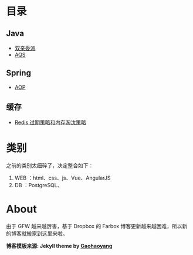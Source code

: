 # 目录

## Java

* [双亲委派](http://linyongchao.github.io/2021/03/25/java-classloader/)
* [AQS](http://linyongchao.github.io/2021/04/06/java-aqs/)

## Spring

* [AOP](http://linyongchao.github.io/2021/03/21/spring-aop/)

## 缓存

* [Redis 过期策略和内存淘汰策略](http://linyongchao.github.io/2020/04/09/redis-expire/)

# 类别

之前的类别太细碎了，决定整合如下：

1. WEB ：html、css、js、Vue、AngularJS
2. DB ：PostgreSQL、

# About

由于 GFW 越来越厉害，基于 Dropbox 的 Farbox 博客更新越来越困难，所以新的博客就搬家到这里来啦。

**博客模板来源:  Jekyll theme by [Gaohaoyang](https://github.com/Gaohaoyang/gaohaoyang.github.io)**
